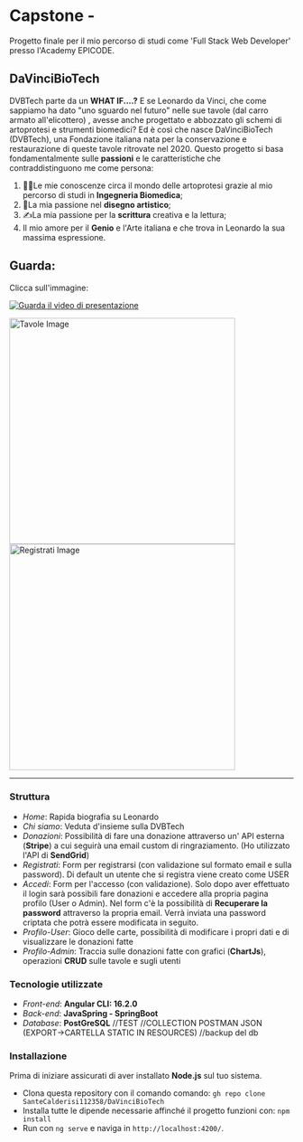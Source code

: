 # Capstone - 
Progetto finale per il mio percorso di studi come 'Full Stack Web Developer' presso l'Academy EPICODE.
## DaVinciBioTech
DVBTech parte da un **WHAT IF....?**
E se Leonardo da Vinci, che come sappiamo ha dato "uno sguardo nel futuro" nelle sue tavole (dal carro armato all'elicottero) , avesse anche progettato e abbozzato gli schemi di artoprotesi e strumenti biomedici?
Ed è così che nasce DaVinciBioTech (DVBTech), una Fondazione italiana nata per la conservazione e restaurazione di queste tavole ritrovate nel 2020.
Questo progetto si basa fondamentalmente sulle **passioni** e le caratteristiche che contraddistinguono me come persona:
1. 👨‍🎓Le mie conoscenze circa il mondo delle artoprotesi grazie al mio percorso di studi in **Ingegneria Biomedica**;
2. 🎨La mia passione nel **disegno artistico**;
3. ✍️La mia passione per la **scrittura** creativa e la lettura;
4. Il mio amore per il **Genio** e l'Arte italiana e che trova in Leonardo la sua massima espressione.
## Guarda:

Clicca sull'immagine:

[![Guarda il video di presentazione](https://davincibiotech.s3.eu-central-1.amazonaws.com/home.png)](https://www.youtube.com/watch?v=B6ZgLZU937U&ab_channel=SanteCalderisi)

<img src="https://davincibiotech.s3.eu-central-1.amazonaws.com/tavole.png" alt="Tavole Image" width="400"/>                  <img src="https://davincibiotech.s3.eu-central-1.amazonaws.com/registrati.png" alt="Registrati Image" width="400"/>

---








### Struttura
- *Home*: Rapida biografia su Leonardo
- *Chi siamo*: Veduta d'insieme sulla DVBTech
- *Donazioni*: Possibilità di fare una donazione attraverso un' API esterna  (**Stripe**) a cui seguirà una email custom di ringraziamento. (Ho utilizzato l'API di **SendGrid**)
- *Registrati*: Form per registrarsi (con validazione sul formato email e sulla password). Di default un utente che si registra viene creato come USER
- *Accedi*: Form per l'accesso (con validazione). Solo dopo aver effettuato il login sarà possibili fare donazioni e accedere alla propria pagina profilo (User o Admin). Nel form c'è la possibilità di **Recuperare la password** attraverso la propria email. Verrà inviata una password criptata che potrà essere modificata in seguito.
- *Profilo-User*: Gioco delle carte, possibilità di modificare i propri dati e di visualizzare le donazioni fatte
- *Profilo-Admin*: Traccia sulle donazioni fatte con grafici (**ChartJs**), operazioni **CRUD** sulle tavole e sugli utenti

### Tecnologie utilizzate
- *Front-end*: **Angular CLI: 16.2.0**
- *Back-end*: **JavaSpring - SpringBoot**
- *Database*: **PostGreSQL**
//TEST
//COLLECTION POSTMAN JSON (EXPORT->CARTELLA STATIC IN RESOURCES)
//backup del db 
### Installazione
Prima di iniziare assicurati di aver installato **Node.js** sul tuo sistema. 
- Clona questa repository con il comando comando: `gh repo clone SanteCalderisi112358/DaVinciBioTech`
- Installa tutte le dipende necessarie affinché il progetto funzioni con: `npm install`
- Run con `ng serve` e naviga in `http://localhost:4200/`.

